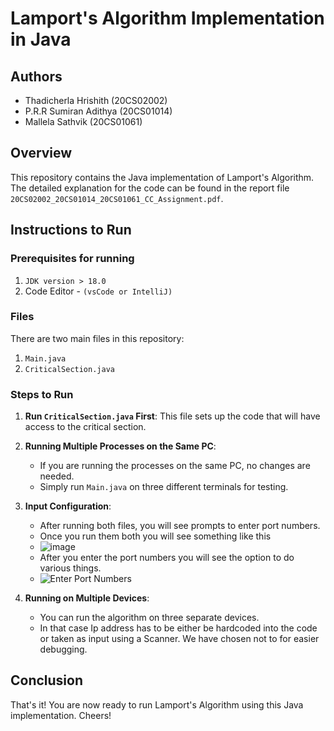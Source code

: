 # Lamport's Algorithm Implementation in Java

## Authors
- Thadicherla Hrishith (20CS02002)
- P.R.R Sumiran Adithya (20CS01014)
- Mallela Sathvik (20CS01061)
  
## Overview
This repository contains the Java implementation of Lamport's Algorithm. The detailed explanation for the code can be found in the report file `20CS02002_20CS01014_20CS01061_CC_Assignment.pdf`.

## Instructions to Run

### Prerequisites for running 
1. `JDK version > 18.0`
2.  Code Editor - `(vsCode or IntelliJ)`

### Files
There are two main files in this repository:
1. `Main.java`
2. `CriticalSection.java`

### Steps to Run
1. **Run `CriticalSection.java` First**: This file sets up the code that will have access to the critical section.

2. **Running Multiple Processes on the Same PC**:
    - If you are running the processes on the same PC, no changes are needed.
    - Simply run `Main.java` on three different terminals for testing.

3. **Input Configuration**:
    - After running both files, you will see prompts to enter port numbers.
    - Once you run them both you will see something like this
    - ![image](https://github.com/Darkphantom323/20CS02002_20CS01014_20CS01061_Lamport_Algo/assets/99313418/98dea9bd-05aa-4b9d-867b-83d95f8095a1)
    - After you enter the port numbers you will see the option to do various things.
    - ![Enter Port Numbers](https://github.com/Darkphantom323/20CS02002_20CS01014_20CS01061_Lamport_Algo/assets/99313418/01a043bf-8233-4fae-967e-67169daa1b73)

4. **Running on Multiple Devices**:
    - You can run the algorithm on three separate devices.
    - In that case Ip address has to be either be hardcoded into the code or taken as input using a Scanner. We have chosen not to for easier debugging.


## Conclusion
That's it! You are now ready to run Lamport's Algorithm using this Java implementation. Cheers!



